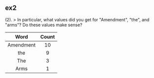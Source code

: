 ## ex2
(2). > In particular, what values did you get for "Amendment", "the", and "arms"? Do these values make sense? 

|Word|Count|
|:---:|:---:|
|Amendment|10|
|the|9|
|The|3|
|Arms|1|